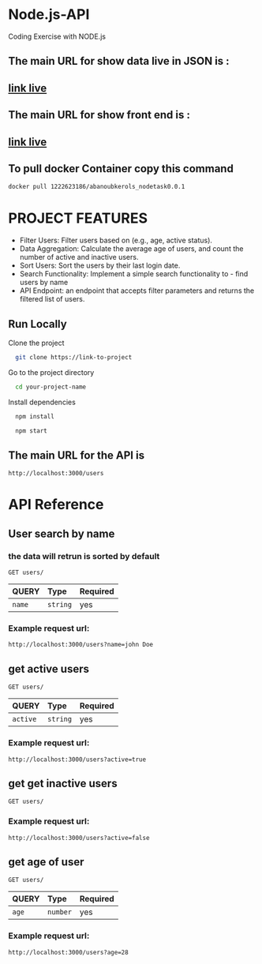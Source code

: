 # Node.js-API
Coding Exercise with NODE.js


## The main URL for show data live in JSON is :  

## [link live](https://node-js-api-4.onrender.com/users)


## The main URL for show front end is :  

## [link live](https://abanoubkerols.github.io/Node.js-API/)


## To pull docker Container copy this command 
```bash
docker pull 1222623186/abanoubkerols_nodetask0.0.1
```


# PROJECT FEATURES

- Filter Users: Filter users based on (e.g., age, active status).
-  Data Aggregation: Calculate the average age of users, and count the number of active and inactive users.
- Sort Users: Sort the users by their last login date.
- Search Functionality: Implement a simple search functionality to - find users by name 
- API Endpoint:  an endpoint that accepts filter parameters and returns the filtered list of users.


## Run Locally

Clone the project

```bash
  git clone https://link-to-project
```

Go to the project directory

```bash
  cd your-project-name
```

Install dependencies

```bash
  npm install
```

```bash
  npm start
```



## The main URL for the API is 




```http
http://localhost:3000/users
```


# **API Reference**

## **User search by name**
### the data will retrun is sorted by default

```http
GET users/
```

| QUERY            | Type       | Required |
| :--------------- | :------- | :------- |
| `name`           | `string`     | yes       |


### Example request url:

```http
http://localhost:3000/users?name=john Doe
```


## **get active users**

```http
GET users/
```

| QUERY        | Type      | Required |
| :--------------- | :------- |  :------- |
| `active`        | `string`         |  yes      |


### Example request url:

```http
http://localhost:3000/users?active=true
```
## **get get inactive users**

```http
GET users/
``` 

### Example request url:

```http
http://localhost:3000/users?active=false
```


## **get age of user**

```http
GET users/
```

| QUERY        | Type      | Required |
| :--------------- | :------- |  :------- |
| `age`        | `number`         |  yes      |


### Example request url:

```http
http://localhost:3000/users?age=28
```